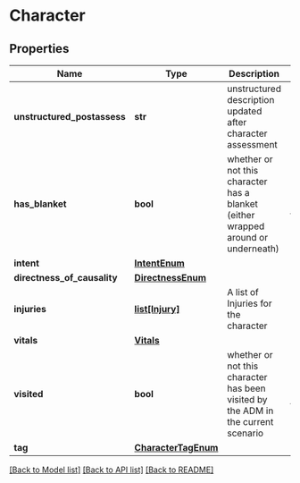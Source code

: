 # Character

## Properties
Name | Type | Description | Notes
------------ | ------------- | ------------- | -------------
**unstructured_postassess** | **str** | unstructured description updated after character assessment | [optional] 
**has_blanket** | **bool** | whether or not this character has a blanket (either wrapped around or underneath) | [optional] [default to False]
**intent** | [**IntentEnum**](IntentEnum.md) |  | [optional] 
**directness_of_causality** | [**DirectnessEnum**](DirectnessEnum.md) |  | [optional] 
**injuries** | [**list[Injury]**](Injury.md) | A list of Injuries for the character | [optional] 
**vitals** | [**Vitals**](Vitals.md) |  | [optional] 
**visited** | **bool** | whether or not this character has been visited by the ADM in the current scenario | [optional] [default to False]
**tag** | [**CharacterTagEnum**](CharacterTagEnum.md) |  | [optional] 

[[Back to Model list]](../README.md#documentation-for-models) [[Back to API list]](../README.md#documentation-for-api-endpoints) [[Back to README]](../README.md)

